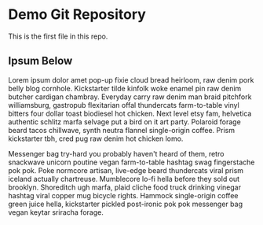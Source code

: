 # Demo Git Repository

This is the first file in this repo.

## Ipsum Below
Lorem ipsum dolor amet pop-up fixie cloud bread heirloom, raw denim pork belly blog cornhole. Kickstarter tilde kinfolk woke enamel pin raw denim butcher cardigan chambray. Everyday carry raw denim man braid pitchfork williamsburg, gastropub flexitarian offal thundercats farm-to-table vinyl bitters four dollar toast biodiesel hot chicken. Next level etsy fam, helvetica authentic schlitz marfa selvage put a bird on it art party. Polaroid forage beard tacos chillwave, synth neutra flannel single-origin coffee. Prism kickstarter tbh, cred pug raw denim hot chicken lomo.

 Messenger bag try-hard you probably haven't heard of them, retro snackwave unicorn poutine vegan farm-to-table hashtag swag fingerstache pok pok. Poke normcore artisan, live-edge beard thundercats viral prism iceland actually chartreuse. Mumblecore lo-fi hella before they sold out brooklyn. Shoreditch ugh marfa, plaid cliche food truck drinking vinegar hashtag viral copper mug bicycle rights. Hammock single-origin coffee green juice hella, kickstarter pickled post-ironic pok pok messenger bag vegan keytar sriracha forage.